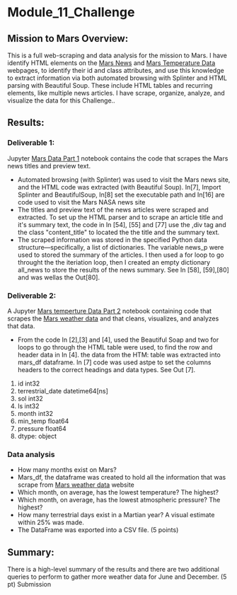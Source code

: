 # Module_11_Challenge

## Mission to Mars Overview:
This is a full web-scraping and data analysis for the mission to Mars. I have identify HTML elements on the [Mars News](https://redplanetscience.com/) and [Mars Temperature Data](https://data-class-mars-challenge.s3.amazonaws.com/Mars/index.html) webpages,  to identify their id and class attributes, and use this knowledge to extract information via both automated browsing with Splinter and HTML parsing with Beautiful Soup.  These include HTML tables and recurring elements, like multiple news articles. I have  scrape, organize, analyze, and visualize the data for this Challenge..

## Results:
### Deliverable 1: 
Jupyter [Mars Data Part 1](https://github.com/JaredTMurray/Mission-to-Mars/blob/main/mars_data_challenge_part_1.ipynb) notebook contains the code that scrapes the Mars news titles and preview text.
-	Automated browsing (with Splinter) was used to visit the Mars news site, and the HTML code was extracted (with Beautiful Soup).
In[7], Import Splinter and BeautifulSoup, In[8] set the executable path and In[16] are code used to visit the Mars NASA news site
-	The titles and preview text of the news articles were scraped and extracted. To set up the HTML parser and to scrape an article title and it's summary text, the code in In [54], [55] and [77]  use the ,div tag  and the class "content_title" to located the the title and the summary text.
-	The scraped information was stored in the specified Python data structure—specifically, a list of dictionaries. The variable news_p were used to stored the summary of the articles. I then used a for loop to go throught the the iteriation loop, then I created an empty dictionary all_news to store the results of the news summary. See In [58], [59],[80] and was wellas the Out[80]. 


### Deliverable 2: 
A Jupyter [Mars temperture Data Part 2](https://github.com/JaredTMurray/Mission-to-Mars/blob/main/mars_data_challenge_part_2.ipynb) notebook containing code that scrapes the [Mars weather data](https://data-class-mars-challenge.s3.amazonaws.com/Mars/index.html) and that cleans, visualizes, and analyzes that data.
-	From the code In [2],[3] and [4], used the Beautiful Soap and two for loops to go through the HTML table were used, to find the row and header data in In [4]. the data from the HTM: table was extracted into mars_df dataframe. In [7] code was  used astpe to set the columns headers to the correct headings and data types. See Out [7].

 1. id                           int32
 2.  terrestrial_date    datetime64[ns]
 3. sol                          int32
 4. ls                           int32
 5. month                        int32
 6. min_temp                   float64
 7. pressure                   float64
 8. dtype: object
###	Data analysis 
 -	How many months exist on Mars?
   -	Mars_df, the dataframe was created to hold all the information that was scrape from [Mars weather data](https://data-class-mars-challenge.s3.amazonaws.com/Mars/index.html) website
 - 	Which month, on average, has the lowest temperature? The highest?
 -	Which month, on average, has the lowest atmospheric pressure? The highest?
 -	How many terrestrial days exist in a Martian year? A visual estimate within 25% was made.
-	The DataFrame was exported into a CSV file. (5 points)


## Summary:

There is a high-level summary of the results and there are two additional queries to perform to gather more weather data for June and December. (5 pt)
Submission

